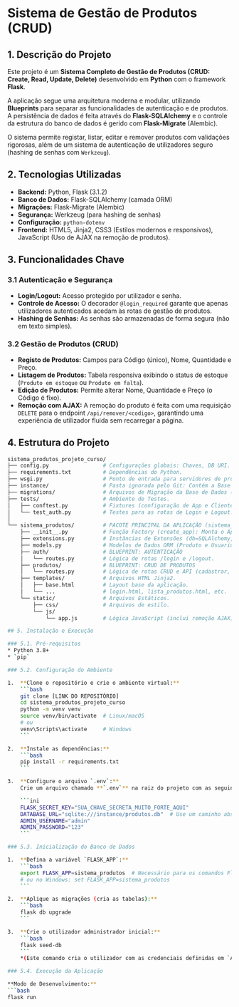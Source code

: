 # Sistema de Gestão de Produtos (CRUD)

## 1. Descrição do Projeto

Este projeto é um **Sistema Completo de Gestão de Produtos (CRUD: Create, Read, Update, Delete)** desenvolvido em **Python** com o framework **Flask**.

A aplicação segue uma arquitetura moderna e modular, utilizando **Blueprints** para separar as funcionalidades de autenticação e de produtos. A persistência de dados é feita através do **Flask-SQLAlchemy** e o controle da estrutura do banco de dados é gerido com **Flask-Migrate** (Alembic).

O sistema permite registar, listar, editar e remover produtos com validações rigorosas, além de um sistema de autenticação de utilizadores seguro (hashing de senhas com `Werkzeug`).

## 2. Tecnologias Utilizadas

* **Backend:** Python, Flask (3.1.2)
* **Banco de Dados:** Flask-SQLAlchemy (camada ORM)
* **Migrações:** Flask-Migrate (Alembic)
* **Segurança:** Werkzeug (para hashing de senhas)
* **Configuração:** `python-dotenv`
* **Frontend:** HTML5, Jinja2, CSS3 (Estilos modernos e responsivos), JavaScript (Uso de AJAX na remoção de produtos).

## 3. Funcionalidades Chave

### 3.1 Autenticação e Segurança
* **Login/Logout:** Acesso protegido por utilizador e senha.
* **Controle de Acesso:** O decorador `@login_required` garante que apenas utilizadores autenticados acedam às rotas de gestão de produtos.
* **Hashing de Senhas:** As senhas são armazenadas de forma segura (não em texto simples).

### 3.2 Gestão de Produtos (CRUD)
* **Registo de Produtos:** Campos para Código (único), Nome, Quantidade e Preço.
* **Listagem de Produtos:** Tabela responsiva exibindo o status de estoque (`Produto em estoque` ou `Produto em falta`).
* **Edição de Produtos:** Permite alterar Nome, Quantidade e Preço (o Código é fixo).
* **Remoção com AJAX:** A remoção do produto é feita com uma requisição `DELETE` para o endpoint `/api/remover/<codigo>`, garantindo uma experiência de utilizador fluida sem recarregar a página.

## 4. Estrutura do Projeto
```bash
sistema_produtos_projeto_curso/
├── config.py                 # Configurações globais: Chaves, DB URI.
├── requirements.txt          # Dependências do Python.
├── wsgi.py                   # Ponto de entrada para servidores de produção (Gunicorn).
├── instance/                 # Pasta ignorada pelo Git: Contém a Base de Dados (produtos.db).
├── migrations/               # Arquivos de Migração da Base de Dados (Alembic/Flask-Migrate).
├── tests/                    # Ambiente de Testes.
│   ├── conftest.py           # Fixtures (configuração de App e Cliente para testes).
│   └── test_auth.py          # Testes para as rotas de Login e Logout.
│
└── sistema_produtos/         # PACOTE PRINCIPAL DA APLICAÇÃO (sistema_produtos)
    ├── __init__.py           # Função Factory (create_app): Monta o App e registra Blueprints.
    ├── extensions.py         # Instâncias de Extensões (db=SQLAlchemy, migrate=Migrate).
    ├── models.py             # Modelos de Dados ORM (Produto e Usuario).
    ├── auth/                 # BLUEPRINT: AUTENTICAÇÃO
    │   └── routes.py         # Lógica de rotas /login e /logout.
    ├── produtos/             # BLUEPRINT: CRUD DE PRODUTOS
    │   └── routes.py         # Lógica de rotas CRUD e API (cadastrar, listar, editar, remover).
    ├── templates/            # Arquivos HTML Jinja2.
    │   ├── base.html         # Layout base da aplicação.
    │   └── ...               # login.html, lista_produtos.html, etc.
    └── static/               # Arquivos Estáticos.
        ├── css/              # Arquivos de estilo.
        └── js/
            └── app.js        # Lógica JavaScript (inclui remoção AJAX).```

## 5. Instalação e Execução

### 5.1. Pré-requisitos
* Python 3.8+
* `pip`

### 5.2. Configuração do Ambiente

1.  **Clone o repositório e crie o ambiente virtual:**
    ```bash
    git clone [LINK DO REPOSITÓRIO]
    cd sistema_produtos_projeto_curso
    python -m venv venv
    source venv/bin/activate  # Linux/macOS
    # ou
    venv\Scripts\activate     # Windows
    ```

2.  **Instale as dependências:**
    ```bash
    pip install -r requirements.txt
    ```

3.  **Configure o arquivo `.env`:**
    Crie um arquivo chamado **`.env`** na raiz do projeto com as seguintes variáveis (altere os valores):

    ```ini
    FLASK_SECRET_KEY="SUA_CHAVE_SECRETA_MUITO_FORTE_AQUI"
    DATABASE_URL="sqlite:///instance/produtos.db"  # Use um caminho absoluto ou relativo, mas crie a pasta 'instance'.
    ADMIN_USERNAME="admin"
    ADMIN_PASSWORD="123"
    ```

### 5.3. Inicialização do Banco de Dados

1.  **Defina a variável `FLASK_APP`:**
    ```bash
    export FLASK_APP=sistema_produtos  # Necessário para os comandos Flask CLI
    # ou no Windows: set FLASK_APP=sistema_produtos
    ```

2.  **Aplique as migrações (cria as tabelas):**
    ```bash
    flask db upgrade
    ```

3.  **Crie o utilizador administrador inicial:**
    ```bash
    flask seed-db
    ```
    *(Este comando cria o utilizador com as credenciais definidas em `ADMIN_USERNAME` e `ADMIN_PASSWORD` no seu `.env`)*.

### 5.4. Execução da Aplicação

**Modo de Desenvolvimento:**
```bash
flask run
